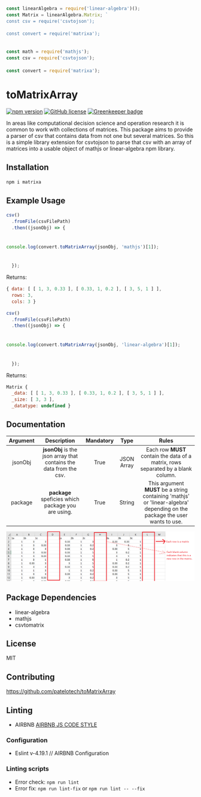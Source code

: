 ```javascript

const linearAlgebra = require('linear-algebra')();
const Matrix = linearAlgebra.Matrix; `
const csv = require('csvtojson');
	
const convert = require('matrixa');

```

```javascript

const math = require('mathjs');
const csv = require('csvtojson');
	
const convert = require('matrixa');

```

# toMatrixArray
[![npm version](https://badge.fury.io/js/recht.svg)](https://badge.fury.io/js/recht)
[![GitHub license](https://img.shields.io/badge/license-MIT-blue.svg)](https://raw.githubusercontent.com/dashersw/recht/master/LICENSE) [![Greenkeeper badge](https://badges.greenkeeper.io/patelotech/topsis.svg)](https://greenkeeper.io/)

In areas like computational decision science and operation research it is common to work with collections of matrices. This package aims to provide a parser of csv that contains data from not one but several matrices.
So this is a simple library extension for csvtojson to parse that csv with an array of matrices into a usable object of mathjs or linear-algebra npm library.

## Installation

` npm i matrixa `

## Example Usage

```javascript
csv()
  .fromFile(csvFilePath)
  .then((jsonObj) => {
      

console.log(convert.toMatrixArray(jsonObj, 'mathjs')[1]);


  });
```

Returns:
```javascript
{ data: [ [ 1, 3, 0.33 ], [ 0.33, 1, 0.2 ], [ 3, 5, 1 ] ],
  rows: 3,
  cols: 3 }
```

```javascript
csv()
  .fromFile(csvFilePath)
  .then((jsonObj) => {
      

console.log(convert.toMatrixArray(jsonObj, 'linear-algebra')[1]);


  });
```

Returns:
```javascript
Matrix {
  _data: [ [ 1, 3, 0.33 ], [ 0.33, 1, 0.2 ], [ 3, 5, 1 ] ],
  _size: [ 3, 3 ],
  _datatype: undefined }
```


## Documentation

| Argument      | Description                                                                                                                                                                                               | Mandatory  | Type                    |  Rules                                                                                                                                                                                                                 |
|:-------------:|:---------------------------------------------------------------------------------------------------------------------------------------------------------------------------------------------------------:|:----------:|:-----------------------:|:----------------------------------------------------------------------------------------------------------------------------------------------------------------------------------------------------------------------:|
| jsonObj       | **jsonObj** is the json array that contains the data from the csv.                                                                                                                                        | True       | JSON Array              | Each row **MUST** contain the data of a matrix, rows separated by a blank column.                                                                                                                                      | 
| package       | **package** speficies which package you are using.                                                                                                                                                        | True       | String                  | This argument **MUST** be a string containing 'mathjs' or 'linear-algebra' depending on the package the user wants to use.                                                                                             |

![](example.png)

## Package Dependencies

-   linear-algebra
-   mathjs
-   csvtomatrix

## License

MIT

## Contributing

<https://github.com/patelotech/toMatrixArray>

## Linting

-   AIRBNB
[AIRBNB JS CODE STYLE](https://dev.mysql.com/doc/ "AIRBNB JS CODE STYLE")

### Configuration

-   Eslint v-4.19.1 // AIRBNB Configuration

### Linting scripts

-   Error check: `npm run lint`
-   Error fix:  `npm run lint-fix` or `npm run lint -- --fix`

